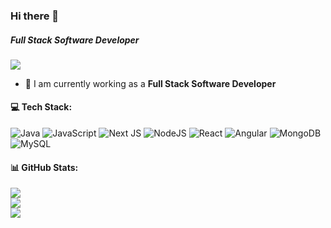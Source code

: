 ### Hi there 👋

##### **Full Stack Software Developer**

[![](https://visitcount.itsvg.in/api?id=shovon58&icon=0&color=0)](https://visitcount.itsvg.in)

- 🔭 I am currently working as a **Full Stack Software Developer**
#### 💻 Tech Stack:
![Java](https://img.shields.io/badge/java-%23ED8B00.svg?style=flat&logo=java&logoColor=white) ![JavaScript](https://img.shields.io/badge/javascript-%23323330.svg?style=flat&logo=javascript&logoColor=%23F7DF1E) ![Next JS](https://img.shields.io/badge/Next-black?style=flat&logo=next.js&logoColor=white) ![NodeJS](https://img.shields.io/badge/node.js-6DA55F?style=flat&logo=node.js&logoColor=white) ![React](https://img.shields.io/badge/react-%2320232a.svg?style=flat&logo=react&logoColor=%2361DAFB) ![Angular](https://img.shields.io/badge/angular-%23DD0031.svg?style=flat&logo=angular&logoColor=white) ![MongoDB](https://img.shields.io/badge/MongoDB-%234ea94b.svg?style=flat&logo=mongodb&logoColor=white) ![MySQL](https://img.shields.io/badge/mysql-%2300f.svg?style=flat&logo=mysql&logoColor=white)
#### 📊 GitHub Stats:
![](https://github-readme-stats.vercel.app/api?username=shovon58&theme=radical&hide_border=false&include_all_commits=false&count_private=false)<br/>
![](https://github-readme-streak-stats.herokuapp.com/?user=shovon58&theme=radical&hide_border=false)<br/>
![](https://github-readme-stats.vercel.app/api/top-langs/?username=shovon58&theme=radical&hide_border=false&include_all_commits=false&count_private=false&layout=compact)




